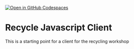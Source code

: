 [![Open in GitHub Codespaces](https://github.com/codespaces/badge.svg)](https://github.com/codespaces/new?hide_repo_select=true&ref=main&repo=572125268)
# Recycle Javascript Client
This is a starting point for a client for the recycling workshop

